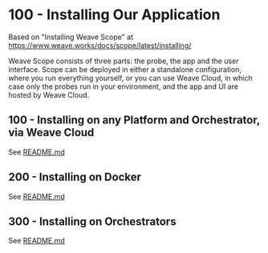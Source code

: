 # 100 - Installing Our Application

Based on "Installing Weave Scope" at https://www.weave.works/docs/scope/latest/installing/

Weave Scope consists of three parts: the probe, the app and the user interface. Scope can be deployed in either a standalone configuration, where you run everything yourself, or you can use Weave Cloud, in which case only the probes run in your environment, and the app and UI are hosted by Weave Cloud.

## 100 - Installing on any Platform and Orchestrator, via Weave Cloud

See [README.md](./100/README.md)

## 200 - Installing on Docker

See [README.md](./200/README.md)

## 300 - Installing on Orchestrators

See [README.md](./300/README.md)
